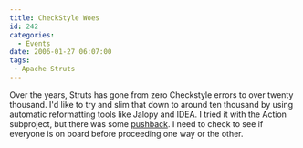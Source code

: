 ```yaml
---
title: CheckStyle Woes
id: 242
categories:
  - Events
date: 2006-01-27 06:07:00
tags:
 - Apache Struts
---
```


Over the years, Struts has gone from zero Checkstyle errors to over twenty thousand. I'd like to try and slim that down to around ten thousand by using automatic reformatting tools like Jalopy and IDEA. I tried it with the Action subproject, but there was some [pushback](http://www.mail-archive.com/dev@struts.apache.org/msg17321.html). I need to check to see if everyone is on board before proceeding one way or the other.